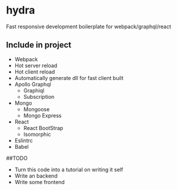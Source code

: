 # hydra
Fast responsive development boilerplate for webpack/graphql/react

## Include in project
- Webpack
- Hot server reload
- Hot client reload
- Automatically generate dll for fast client built
- Apollo Graphql
  - Graphiql
  - Subscription
- Mongo
  - Mongoose
  - Mongo Express
- React
  - React BootStrap
  - Isomorphic
- Eslintrc
- Babel

##TODO
- Turn this code into a tutorial on writing it self
- Write an backend
- Write some frontend
